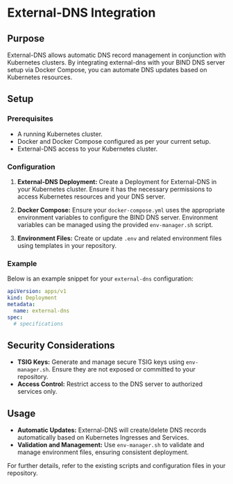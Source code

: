 # External-DNS Integration

## Purpose

External-DNS allows automatic DNS record management in conjunction with Kubernetes clusters. By integrating external-dns with your BIND DNS server setup via Docker Compose, you can automate DNS updates based on Kubernetes resources.

## Setup

### Prerequisites
- A running Kubernetes cluster.
- Docker and Docker Compose configured as per your current setup.
- External-DNS access to your Kubernetes cluster.

### Configuration

1. **External-DNS Deployment:** Create a Deployment for External-DNS in your Kubernetes cluster. Ensure it has the necessary permissions to access Kubernetes resources and your DNS server.

2. **Docker Compose:** Ensure your `docker-compose.yml` uses the appropriate environment variables to configure the BIND DNS server. Environment variables can be managed using the provided `env-manager.sh` script.

3. **Environment Files:** Create or update `.env` and related environment files using templates in your repository.

### Example

Below is an example snippet for your `external-dns` configuration:
```yaml
apiVersion: apps/v1
kind: Deployment
metadata:
  name: external-dns
spec:
  # specifications
```

## Security Considerations

- **TSIG Keys:** Generate and manage secure TSIG keys using `env-manager.sh`. Ensure they are not exposed or committed to your repository.
- **Access Control:** Restrict access to the DNS server to authorized services only.

## Usage

- **Automatic Updates:** External-DNS will create/delete DNS records automatically based on Kubernetes Ingresses and Services.
- **Validation and Management:** Use `env-manager.sh` to validate and manage environment files, ensuring consistent deployment.

For further details, refer to the existing scripts and configuration files in your repository.
